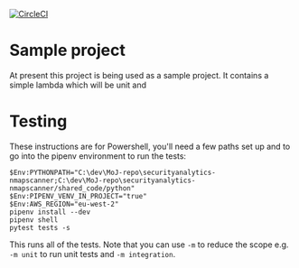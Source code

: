 [![CircleCI](https://circleci.com/gh/ministryofjustice/securityanalytics-nmapscanner.svg?style=svg)](https://circleci.com/gh/ministryofjustice/securityanalytics-nmapscanner)

# Sample project

At present this project is being used as a sample project. It contains a simple lambda which will be unit and 

# Testing

These instructions are for Powershell, you'll need a few paths set up and to go into the pipenv environment to run the tests:

```
$Env:PYTHONPATH="C:\dev\MoJ-repo\securityanalytics-nmapscanner;C:\dev\MoJ-repo\securityanalytics-nmapscanner/shared_code/python"
$Env:PIPENV_VENV_IN_PROJECT="true"
$Env:AWS_REGION="eu-west-2"
pipenv install --dev
pipenv shell
pytest tests -s
```

This runs all of the tests. Note that you can use `-m` to reduce the scope e.g. `-m unit` to run unit tests and `-m integration`.